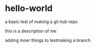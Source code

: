 # hello-world
a basic test of making a git hub repo

this is a description of me 

adding moer things to testmaking a branch
